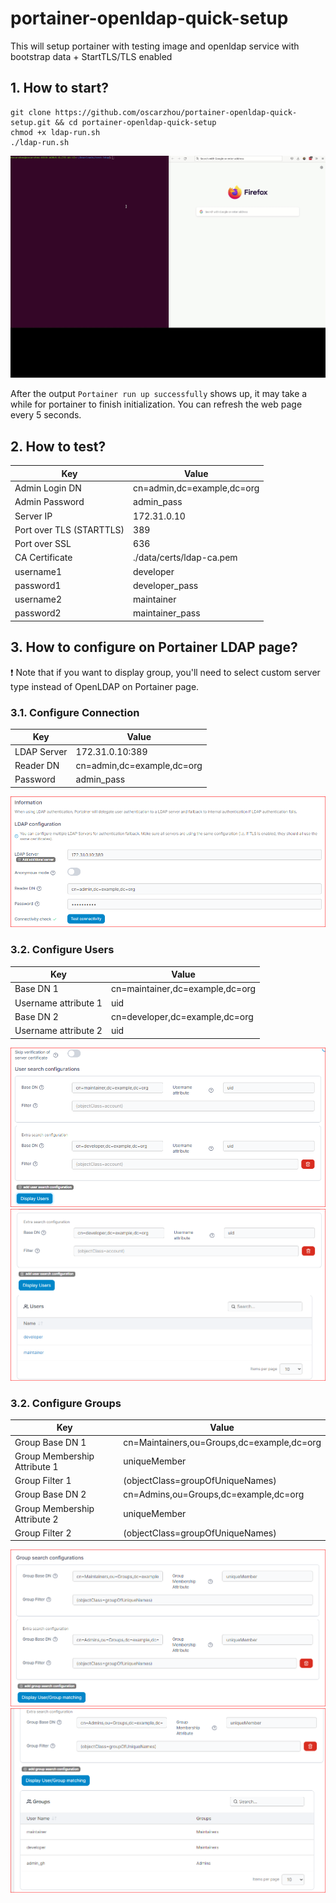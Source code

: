 # portainer-openldap-quick-setup
This will setup portainer with testing image and openldap service with bootstrap data + StartTLS/TLS enabled

## 1. How to start?

```
git clone https://github.com/oscarzhou/portainer-openldap-quick-setup.git && cd portainer-openldap-quick-setup
chmod +x ldap-run.sh
./ldap-run.sh
```

![setup-openldap](/images/setup-openldap.gif)

After the output `Portainer run up successfully` shows up, it may take a while for portainer to finish initialization. You can refresh the web page every 5 seconds.  

## 2. How to test? 

| Key  | Value  | 
|---|---|
| Admin Login DN   | cn=admin,dc=example,dc=org  |
| Admin Password  | admin_pass  |
| Server IP  | 172.31.0.10  |
| Port over TLS (STARTTLS)  |  389 |
| Port over SSL  | 636  |
| CA Certificate  | ./data/certs/ldap-ca.pem  |
| username1  | developer  |
| password1  | developer_pass  |
| username2  | maintainer  |
| password2  | maintainer_pass  |  


## 3. How to configure on Portainer LDAP page?  

:exclamation: Note that if you want to display group, you'll need to select custom server type instead of OpenLDAP on Portainer page.  

### 3.1. Configure Connection

| Key  | Value  | 
|---|---|
| LDAP Server   | 172.31.0.10:389 |
| Reader DN   | cn=admin,dc=example,dc=org |
| Password   | admin_pass |

![ldap-configuration-1](/images/ldap-configuration-1.PNG)

### 3.2. Configure Users  


| Key  | Value  | 
|---|---|
| Base DN 1   | cn=maintainer,dc=example,dc=org |
| Username attribute 1  | uid |
| Base DN 2   | cn=developer,dc=example,dc=org |
| Username attribute 2  | uid |

![ldap-configuration-2](/images/ldap-configuration-2.PNG)
![ldap-configuration-3](/images/ldap-configuration-3.PNG)

### 3.2. Configure Groups

| Key  | Value  | 
|---|---|
| Group Base DN 1   | cn=Maintainers,ou=Groups,dc=example,dc=org |
| Group Membership Attribute 1  | uniqueMember |
| Group Filter 1   | (objectClass=groupOfUniqueNames) |
| Group Base DN 2   | cn=Admins,ou=Groups,dc=example,dc=org |
| Group Membership Attribute 2  | uniqueMember |
| Group Filter 2   | (objectClass=groupOfUniqueNames) |

![ldap-configuration-4](/images/ldap-configuration-4.PNG)
![ldap-configuration-5](/images/ldap-configuration-5.PNG)